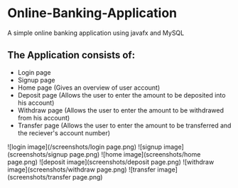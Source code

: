 # Online-Banking-Application
A simple online banking application using javafx and MySQL
## The Application consists of:
- Login page
- Signup page
- Home page (Gives an overview of user account)
- Deposit page (Allows the user to enter the amount to be deposited into his account)
- Withdraw page (Allows the user to enter the amount to be withdrawed from his account)
- Transfer page (Allows the user to enter the amount to be transferred and the reciever's account number)

![login image](/screenshots/login page.png)
![signup image](screenshots/signup page.png)
![home image](screenshots/home page.png)
![deposit image](screenshots/deposit page.png)
![withdraw image](screenshots/withdraw page.png)
![transfer image](screenshots/transfer page.png)

